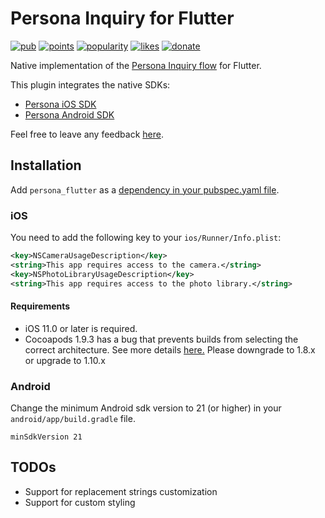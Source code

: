 # Persona Inquiry for Flutter

[![pub](https://img.shields.io/pub/v/persona_flutter.svg)](https://pub.dev/packages/persona_flutter)
[![points](https://badges.bar/persona_flutter/pub%20points)](https://pub.dev/packages/persona_flutter)
[![popularity](https://badges.bar/persona_flutter/popularity)](https://pub.dev/packages/persona_flutter)
[![likes](https://badges.bar/persona_flutter/likes)](https://pub.dev/packages/persona_flutter)
[![donate](https://img.shields.io/badge/Buy%20me%20a%20beer-orange.svg)](https://www.buymeacoffee.com/jpereira)

Native implementation of the [Persona Inquiry flow](https://docs.withpersona.com/docs) for Flutter.

This plugin integrates the native SDKs:

- [Persona iOS SDK](https://sdk.withpersona.com/ios/docs/index.html)
- [Persona Android SDK](https://sdk.withpersona.com/android/docs/index.html)

Feel free to leave any feedback [here](https://github.com/jorgefspereira/persona_flutter/issues).

## Installation

Add `persona_flutter` as a [dependency in your pubspec.yaml file](https://flutter.io/platform-plugins/).

### iOS

You need to add the following key to your `ios/Runner/Info.plist`:

```xml
<key>NSCameraUsageDescription</key>
<string>This app requires access to the camera.</string>
<key>NSPhotoLibraryUsageDescription</key>
<string>This app requires access to the photo library.</string>
```

#### Requirements

- iOS 11.0 or later is required.
- Cocoapods 1.9.3 has a bug that prevents builds from selecting the correct architecture. See more details [here.](https://github.com/CocoaPods/CocoaPods/pull/9790) Please downgrade to 1.8.x or upgrade to 1.10.x

### Android

Change the minimum Android sdk version to 21 (or higher) in your `android/app/build.gradle` file.

```
minSdkVersion 21
```

## TODOs

- Support for replacement strings customization
- Support for custom styling